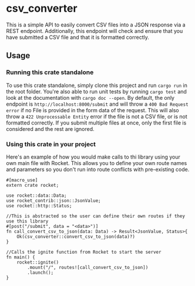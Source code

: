 # csv_converter

This is a simple API to easily convert CSV files into a JSON response via a REST endpoint. Additionally, this endpoint will check and ensure that you have submitted a CSV file and that it is formatted correctly. 

## Usage

### Running this crate standalone

To use this crate standalone, simply clone this project and run `cargo run` in the root folder. You're also able to run unit tests by running `cargo test` and look at the documentation with `cargo doc --open`. By default, the only endpoint is `http://localhost:8000/submit` and will throw a `400 Bad Request error` if no File is provided in the form data of the request. This will also throw a `422 Unprocessable Entity` error if the file is not a CSV file, or is not formatted correctly. If you submit multiple files at once, only the first file is considered and the rest are ignored.

### Using this crate in your project

Here's an example of how you would make calls to thi library using your own main file with Rocket. This allows you to define your own route names and parameters so you don't run into route conflicts with pre-existing code.
```
#[macro_use]
extern crate rocket;

use rocket::data::Data;
use rocket_contrib::json::JsonValue;
use rocket::http::Status;

//This is abstracted so the user can define their own routes if they use this library
#[post("/submit", data = "<data>")]
fn call_convert_csv_to_json(data: Data) -> Result<JsonValue, Status>{
    Ok(csv_converter::convert_csv_to_json(data)?)
}

//Calls the ignite function from Rocket to start the server
fn main() {
    rocket::ignite()
        .mount("/", routes![call_convert_csv_to_json])
        .launch();
}
``` 
